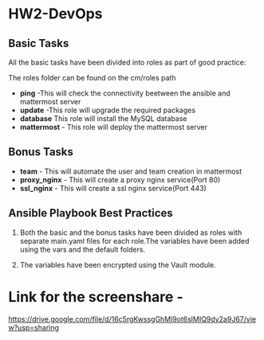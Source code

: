 
# HW2-DevOps

## Basic Tasks 

All the basic tasks have been divided into roles as part of good practice:

The roles folder can be found on the cm/roles path

* **ping** -This will check the connectivity beetween the ansible and mattermost server
* **update** -This role will upgrade the required packages
* **database** This role will install the MySQL database
* **mattermost** - This role will deploy the mattermost server

## Bonus Tasks

* **team** - This will automate the user and team creation in mattermost
* **proxy_nginx** - This will create a proxy nginx service(Port 80)
* **ssl_nginx** - This will create a ssl nginx service(Port 443)


## Ansible Playbook Best Practices

1) Both the basic and the bonus tasks have been divided as roles with separate main.yaml files for each role.The variables have been added using the vars and the default folders.

2) The variables have been encrypted using the Vault module.

# Link for the screenshare - 

https://drive.google.com/file/d/16c5rgKwssgGhMl9ot6slMIQ9dy2a9J67/view?usp=sharing